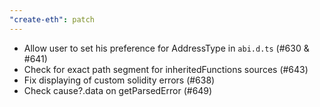 ```yaml
---
"create-eth": patch
---
```


- Allow user to set his preference for AddressType in `abi.d.ts` (#630 & #641)
- Check for exact path segment for inheritedFunctions sources (#643)
- Fix displaying of custom solidity errors (#638)
- Check cause?.data on getParsedError (#649)
